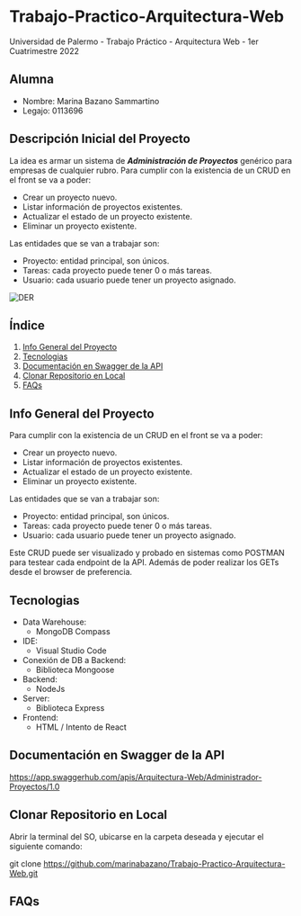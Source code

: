 # Trabajo-Practico-Arquitectura-Web
Universidad de Palermo - Trabajo Práctico - Arquitectura Web - 1er Cuatrimestre 2022

## Alumna
* Nombre: Marina Bazano Sammartino
* Legajo: 0113696

## Descripción Inicial del Proyecto
La idea es armar un sistema de ***Administración de Proyectos*** genérico para empresas de cualquier rubro.
Para cumplir con la existencia de un CRUD en el front se va a poder:
* Crear un proyecto nuevo.
* Listar información de proyectos existentes.
* Actualizar el estado de un proyecto existente.
* Eliminar un proyecto existente.

Las entidades que se van a trabajar son:
* Proyecto: entidad principal, son únicos.
* Tareas: cada proyecto puede tener 0 o más tareas.
* Usuario: cada usuario puede tener un proyecto asignado.

![DER](https://github.com/marinabazano/Trabajo-Practico-Arquitectura-Web/blob/main/DER.png?raw=true)

## Índice

1. [Info General del Proyecto](#general-info)
2. [Tecnologias](#technologies)
3. [Documentación en Swagger de la API](#swagger)
4. [Clonar Repositorio en Local](#installation)
5. [FAQs](#faqs)


## Info General del Proyecto
<a name="general-info"></a>

Para cumplir con la existencia de un CRUD en el front se va a poder:
* Crear un proyecto nuevo.
* Listar información de proyectos existentes.
* Actualizar el estado de un proyecto existente.
* Eliminar un proyecto existente.

Las entidades que se van a trabajar son:
* Proyecto: entidad principal, son únicos.
* Tareas: cada proyecto puede tener 0 o más tareas.
* Usuario: cada usuario puede tener un proyecto asignado.

Este CRUD puede ser visualizado y probado en sistemas como POSTMAN para testear cada endpoint de la API. Además de poder realizar los GETs desde el browser de preferencia.

## Tecnologias
<a name="technologies"></a>

* Data Warehouse:
  * MongoDB Compass
* IDE:
  * Visual Studio Code
* Conexión de DB a Backend:
  * Biblioteca Mongoose
* Backend:
  * NodeJs
* Server:
  * Biblioteca Express
* Frontend:
  * HTML / Intento de React

## Documentación en Swagger de la API
<a name="swagger"></a>
https://app.swaggerhub.com/apis/Arquitectura-Web/Administrador-Proyectos/1.0

## Clonar Repositorio en Local
<a name="installation"></a>

Abrir la terminal del SO, ubicarse en la carpeta deseada y ejecutar el siguiente comando:

git clone https://github.com/marinabazano/Trabajo-Practico-Arquitectura-Web.git

## FAQs
<a name="faqs"></a>
